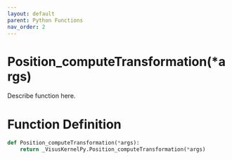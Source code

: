 ```yaml
---
layout: default
parent: Python Functions
nav_order: 2
---
```


# Position_computeTransformation(*args)

Describe function here.

# Function Definition

```python
def Position_computeTransformation(*args):
    return _VisusKernelPy.Position_computeTransformation(*args)
```